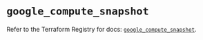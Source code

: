 # `google_compute_snapshot`

Refer to the Terraform Registry for docs: [`google_compute_snapshot`](https://registry.terraform.io/providers/hashicorp/google/6.34.0/docs/resources/compute_snapshot).
